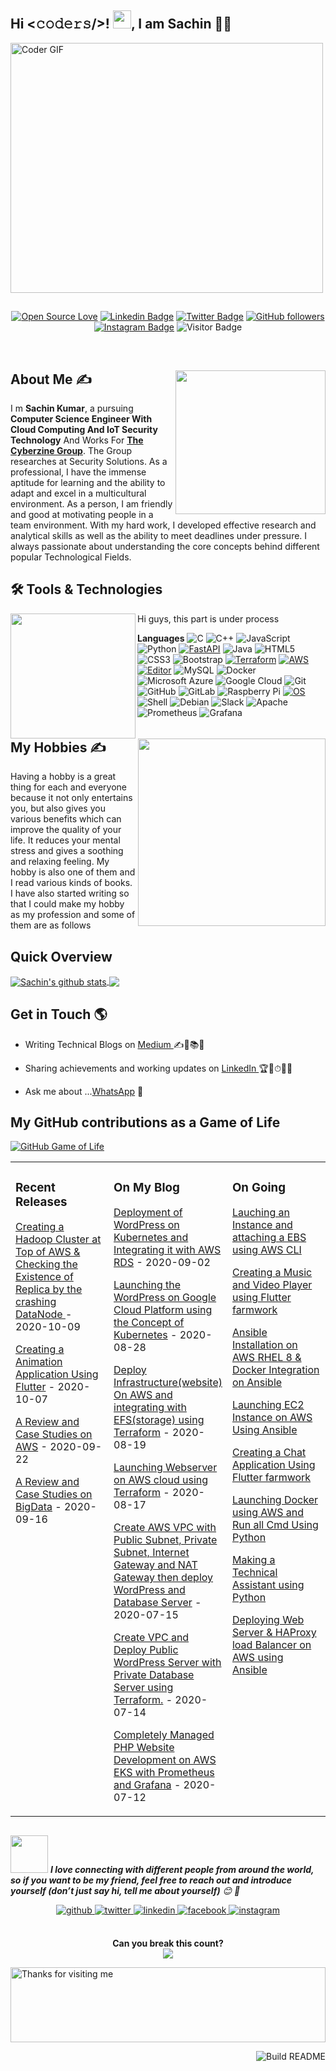 ## Hi <𝚌𝚘𝚍𝚎𝚛𝚜/>! <img src="https://github.com/TheDudeThatCode/TheDudeThatCode/blob/master/Assets/Hi.gif" width="29px">, I am Sachin 👨‍🎓

<!--Header-->
 <img src="https://media.giphy.com/media/SWoSkN6DxTszqIKEqv/giphy.gif" alt="Coder GIF" width="500" height="400">
 


##
  <!--social media icon-->
<div align="center">
 
 
[![Open Source Love](https://badges.frapsoft.com/os/v2/open-source.svg?v=103)](https://github.com/hackcoderr)
[![Linkedin Badge](https://img.shields.io/badge/-Sachin%20Kumar-blue?style=social&logo=Linkedin&logoColor=blue&link=https://www.linkedin.com/in/hackcoderr/)](https://www.linkedin.com/in/hackcoderr/) [![Twitter Badge](http://img.shields.io/badge/-@hackcoderr-1ca0f1?style=social&logo=twitter&logoColor=blue&link=https://twitter.com/hackcoderr)](https://twitter.com/hackcoderr) [![GitHub followers](https://img.shields.io/github/followers/hackcoderr?label=Follow&style=social)](https://github.com/hackcoderr/?tab=follow)
[![Instagram Badge](https://img.shields.io/badge/-hackcoderr-blue?style=social&logo=Instagram&link=https://www.instagram.com/hackcoderr/)](https://www.instagram.com/hackcoderr/) 
![Visitor Badge](https://visitor-badge.laobi.icu/badge?page_id=hackcoderr.hackcoderr)

</div>  

</br>


<!--About Me-->
<div>
 <p>
  <img width="240" height="230" align='right' src="https://github.com/hackcoderr/hackcoderr/blob/main/assets/about.png">
</p>

## About Me ✍
 
 I m <b> Sachin Kumar</b>, a pursuing <b>Computer Science Engineer With Cloud Computing And IoT Security Technology</b> And Works For [<b>The Cyberzine Group</b>](http://thecyberzine.com/). The Group researches at Security Solutions.  As a professional, I have the immense aptitude for learning and the ability to adapt and excel in a multicultural environment. As a person, I am friendly and good at motivating people in a team environment. With my hard work, I developed effective research and analytical skills as well as the ability to meet deadlines under pressure. I always passionate about understanding the core concepts behind different popular Technological Fields. 


</div>

 

  

## 🛠 Tools & Technologies

<!--https://user-images.githubusercontent.com/5713670/87202985-820dcb80-c2b6-11ea-9f56-7ec461c497c3.gif-->
<img align='left' src='https://octodex.github.com/images/hula_loop_octodex03.gif' width='200"'>

Hi guys, this part is under process

**Languages**
![C](https://img.shields.io/badge/-C-000?&logo=C)
![C++](https://img.shields.io/badge/-C++-00599C?style=flat-square&logo=c)
![JavaScript](https://img.shields.io/badge/-JavaScript-black?style=flat-square&logo=javascript)
![Python](https://img.shields.io/badge/-Python-black?style=flat-square&logo=Python)
[![FastAPI](https://img.shields.io/badge/Python_framework-FastAPI-teal?style=flat-square&logo=python&logoColor=white)](https://fastapi.tiangolo.com/)
![Java](https://img.shields.io/badge/-java-E34A86?style=flat-square&logo=java)
![HTML5](https://img.shields.io/badge/-HTML5-E34F26?style=flat-square&logo=html5&logoColor=white)
![CSS3](https://img.shields.io/badge/-CSS3-1572B6?style=flat-square&logo=css3)
![Bootstrap](https://img.shields.io/badge/-Bootstrap-563D7C?style=flat-square&logo=bootstrap)
[![Terraform](https://img.shields.io/badge/Learning-Terraform-623ce4?style=flat-square&logo=terraform&logoColor=white)](https://www.terraform.io/)
[![AWS](https://img.shields.io/badge/Learning-AWS-FF9900?style=flat-square&logo=amazon-aws&logoColor=white)](https://github.com/br3ndonland/awsdev)
[![Editor](https://img.shields.io/badge/Editor-VSCode-blue?style=flat-square&logo=visual-studio-code&logoColor=white)](https://code.visualstudio.com/)
![MySQL](https://img.shields.io/badge/-MySQL-black?style=flat-square&logo=mysql)
![Docker](https://img.shields.io/badge/-Docker-black?style=flat-square&logo=docker)
![Microsoft Azure](https://img.shields.io/badge/Microsoft%20Azure-232F7E?style=flat-square&logo=microsoft-azure)
![Google Cloud](https://img.shields.io/badge/Google%20Cloud-black?style=flat-square&logo=google-cloud)
![Git](https://img.shields.io/badge/-Git-black?style=flat-square&logo=git)
![GitHub](https://img.shields.io/badge/-GitHub-181717?style=flat-square&logo=github)
![GitLab](https://img.shields.io/badge/-GitLab-FCA121?style=flat-square&logo=gitlab)
![Raspberry Pi](https://img.shields.io/badge/-Raspberry%20Pi-C51A4A?style=flat-square&logo=Raspberry-Pi)
[![OS](https://img.shields.io/badge/OS-Linux-informational?style=flat-square&logo=linux&logoColor=white)](https://en.wikipedia.org/wiki/Linux)
 ![Shell](https://img.shields.io/badge/-Shell-blasck?style=plastic&logo=Shell)
 ![Debian](https://img.shields.io/badge/-Debian-A80030?style=flat-square&logo=Debian&logoColor=white)
 ![Slack](https://img.shields.io/badge/-Slack-E01563?style=flat-square&logo=Slack&logoColor=white)
 ![Apache](https://img.shields.io/badge/-Apache-D22128?style=flat-square&logo=Apache&logoColor=white)
 ![Prometheus](https://img.shields.io/badge/-Prometheus-000?&logo=Prometheus)
 ![Grafana](https://img.shields.io/badge/-Grafana-000?&logo=Grafana)
 
 
 <!--My Hobbies-->
 
 <img align='right' src='https://github.com/hackcoderr/hackcoderr/blob/main/assets/hobbies.png' width='300"'>

## My Hobbies ✍
 
Having a hobby is a great thing for each and everyone because it not only entertains you, but also gives you various benefits which can improve the quality of your life. It reduces your mental stress and gives a soothing and relaxing feeling. My hobby is also one of them and I read various kinds of books. I have also started writing so that I could make my hobby as my profession and some of them are as follows





<!--Github Progess bar-->

## Quick Overview
    
<a href="https://github.com/hackcoderr/github-readme-stats">
  <img align="center" src="https://github-readme-stats.anuraghazra1.vercel.app/api?username=hackcoderr&show_icons=true&include_all_commits=true&theme=radical" alt="Sachin's github stats" />
</a>
<a href="https://github.com/hackcoderr/github-readme-stats">
 
  <img align="center" src="https://github-readme-stats.anuraghazra1.vercel.app/api/top-langs/?username=hackcoderr&layout=compact&theme=radical" />
</a>


  
  
  
 
  


## Get in Touch 🌎 



- Writing Technical Blogs on <a href="https://medium.com/@hackcoderr">Medium </a> ✍📃📚💼

- Sharing achievements and working updates on <a href="https://www.linkedin.com/in/hackcoderr">LinkedIn </a> 🏆🥇⏱👨‍✈️

- Ask me about ...<a href="https://wa.me/+919084369325">WhatsApp</a> 💬



## My GitHub contributions as a Game of Life

[![GitHub Game of Life](https://github4life.herokuapp.com/hackcoderr.gif?z=6)](https://github4life.herokuapp.com/hackcoderr)

<!--BLOG Process-->

<b>
<table><tr><td valign="top" width="33%">

### Recent Releases
<!-- recent_releases starts -->
[Creating a Hadoop Cluster at Top of AWS & Checking the Existence of Replica by the crashing DataNode ](https://www.linkedin.com/pulse/setting-up-hadoop-cluster-top-aws-checking-existence-replica-kumar) - 2020-10-09

[Creating a Animation Application Using Flutter](https://www.linkedin.com/posts/hackcoderr_righteducation-rightmentor-vimaldaga-activity-6719325435383177217-rmF2) - 2020-10-07

[A Review and Case Studies on AWS](https://www.linkedin.com/pulse/review-case-study-amazon-web-services-sachin-kumar) - 2020-09-22

[A Review and Case Studies on BigData](https://www.linkedin.com/pulse/review-case-studies-bigdata-sachin-kumar) - 2020-09-16




</td><td valign="top" width="34%"> 
 

 

### On My Blog
<!-- blog starts -->
[Deployment of WordPress on Kubernetes and Integrating it with AWS RDS](https://www.linkedin.com/pulse/deployment-wordpress-kubernetes-integrating-aws-rds-sachin-kumar/) - 2020-09-02

[Launching the WordPress on Google Cloud Platform using the Concept of Kubernetes](https://www.linkedin.com/pulse/launching-wordpress-google-cloud-platform-using-concept-sachin-kumar/) - 2020-08-28

[Deploy Infrastructure(website) On AWS and integrating with EFS(storage) using Terraform](https://www.linkedin.com/pulse/deploy-infrastructurewebsite-aws-integrating-efsstorage-sachin-kumar/) - 2020-08-19

[Launching Webserver on AWS cloud using Terraform](https://www.linkedin.com/pulse/launching-webserver-aws-cloud-using-terraform-sachin-kumar/) - 2020-08-17

[Create AWS VPC with Public Subnet, Private Subnet, Internet Gateway and NAT Gateway then deploy WordPress and Database Server](https://www.linkedin.com/pulse/create-aws-vpc-public-subnet-private-internet-gateway-sachin-kumar/) - 2020-07-15

[Create VPC and Deploy Public WordPress Server with Private Database Server using Terraform.](https://www.linkedin.com/pulse/create-vpc-deploy-public-wordpress-server-private-database-kumar/) - 2020-07-14

[Completely Managed PHP Website Development on AWS EKS with Prometheus and Grafana](https://www.linkedin.com/pulse/completely-managed-php-website-development-aws-eks-prometheus-kumar/) - 2020-07-12

</td><td valign="top" width="33%">

### On Going
<!-- tils starts -->

[Lauching an Instance and attaching a EBS using AWS CLI](https://github.com/hackcoderr/hackcoderr/blob/main/assets/work%20in%20process.jpg) 

[Creating a Music and Video Player using Flutter farmwork](https://github.com/hackcoderr/hackcoderr/blob/main/assets/work%20in%20process.jpg) 

[Ansible Installation on AWS RHEL 8 & Docker Integration on Ansible](https://github.com/hackcoderr/hackcoderr/blob/main/assets/work%20in%20process.jpg)

[Launching EC2 Instance on AWS Using Ansible](https://github.com/hackcoderr/hackcoderr/blob/main/assets/work%20in%20process.jpg) 

[Creating a Chat Application Using Flutter farmwork](https://github.com/hackcoderr/hackcoderr/blob/main/assets/work%20in%20process.jpg) 

[Launching Docker using AWS and Run all Cmd Using Python](https://github.com/hackcoderr/hackcoderr/blob/main/assets/work%20in%20process.jpg) 

[Making a Technical Assistant using Python](https://github.com/hackcoderr/hackcoderr/blob/main/assets/work%20in%20process.jpg) 

[Deploying Web Server & HAProxy load Balancer on AWS using Ansible](https://github.com/hackcoderr/hackcoderr/blob/main/assets/work%20in%20process.jpg) 

</td></tr></table> </b>

## 

<!-- Feel free to reach out and introduce yourself :D-->
<img src="https://media.giphy.com/media/LnQjpWaON8nhr21vNW/giphy.gif" width="60"> <em><b>I love connecting with different people from around the world, so if you want to be my friend, feel free to reach out and introduce yourself (don’t just say hi, tell me about yourself)</b> 😊 💜</em>


<div align="center">
<a href="https://github.com/hackcoderr" target="_blank">
<img src=https://img.shields.io/badge/github-%2324292e.svg?&style=for-the-badge&logo=github&logoColor=white alt=github style="margin-bottom: 5px;" />
</a>
<a href="https://twitter.com/hackcoderr" target="_blank">
<img src=https://img.shields.io/badge/twitter-%2300acee.svg?&style=for-the-badge&logo=twitter&logoColor=white alt=twitter style="margin-bottom: 5px;" />
</a>

<a href="https://linkedin.com/in/hackcoderr" target="_blank">
<img src=https://img.shields.io/badge/linkedin-%231E77B5.svg?&style=for-the-badge&logo=linkedin&logoColor=white alt=linkedin style="margin-bottom: 5px;" />
</a>
<a href="https://www.facebook.com/hackcoderr" target="_blank">
<img src=https://img.shields.io/badge/facebook-%232E87FB.svg?&style=for-the-badge&logo=facebook&logoColor=white alt=facebook style="margin-bottom: 5px;" />
</a>
<a href="https://instagram.com/hackcoderr" target="_blank">
<img src=https://img.shields.io/badge/instagram-%23000000.svg?&style=for-the-badge&logo=instagram&logoColor=white alt=instagram style="margin-bottom: 5px;" />
</a>  


</div>  
  

<br/>  


<p align="center"> 
 <b> Can you break this count?</b><br>
  <img src="https://profile-counter.glitch.me/hackcoderr/count.svg" />
</p>

   
<img height="120" alt="Thanks for visiting me" width="100%" src="https://raw.githubusercontent.com/BrunnerLivio/brunnerlivio/master/images/marquee.svg" />



<a href="https://github.com/hackcoderr/hackcoderr"><img src="https://github.com/simonw/simonw/workflows/Build%20README/badge.svg" align="right" alt="Build README">



